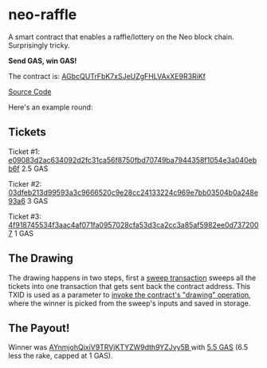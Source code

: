 # neo-raffle

A smart contract that enables a raffle/lottery on the Neo block chain. Surprisingly tricky.

**Send GAS, win GAS!**

The contract is: [AGbcQUTrFbK7xSJeUZgFHLVAxXE9R3RiKf](https://neoscan-testnet.io/address/AGbcQUTrFbK7xSJeUZgFHLVAxXE9R3RiKf)

[Source Code]()

Here's an example round:

## Tickets

Ticket #1: [e09083d2ac634092d2fc31ca56f8750fbd70749ba7944358f1054e3a040ebb6f](https://neoscan-testnet.io/transaction/e09083d2ac634092d2fc31ca56f8750fbd70749ba7944358f1054e3a040ebb6f) 2.5 GAS

Ticker #2: [03dfeb213d99593a3c9666520c9e28cc24133224c969e7bb03504b0a248e93a6](https://neoscan-testnet.io/transaction/03dfeb213d99593a3c9666520c9e28cc24133224c969e7bb03504b0a248e93a6) 3 GAS 

Ticket #3: [4f918745534f3aac4af071fa0957028cfa53d3ca2cc3a85af5982ee0d7372007](https://neoscan-testnet.io/transaction/4f918745534f3aac4af071fa0957028cfa53d3ca2cc3a85af5982ee0d7372007) 1 GAS

## The Drawing

The drawing happens in two steps, first a [sweep transaction](https://neoscan-testnet.io/transaction/542d6fd57c69704d44ee76b57525e92333e65f4b8a7a35430bf3054351bd3f9a) sweeps all the tickets into one transaction that gets sent back the contract address. This TXID is used as a parameter to [invoke the contract's "drawing" operation](ac48ee7ce1604d4213a8b6734e2867785fc7c1c2840fd49949b75c3580461ad6), where the winner is picked from the sweep's inputs and saved in storage.


## The Payout!

Winner was [AYnmjohQjxiV9TRVjKTYZW9dth9YZJvy5B ](https://neoscan-testnet.io/address/AYnmjohQjxiV9TRVjKTYZW9dth9YZJvy5B) with [5.5 GAS](https://neoscan-testnet.io/transaction/f9af7e9ce9a5ddf90f506b9fee1a45696b6aa282bd4782f1d59c4f0f5c248e97) (6.5 less the rake, capped at 1 GAS).
